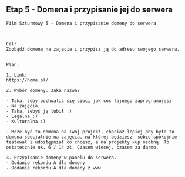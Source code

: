 ## Etap 5 - Domena i przypisanie jej do serwera


	Film Szturmowy 5 - Domena i przypisanie domeny do serwera



	Cel:
	Zdobądź domenę na zajęcia i przypisz ją do adresu swojego serwera.


	Plan:

	1. Link: 
	https://home.pl/

	2. Wybór domeny. Jaka nazwa?
	
	- Taka, żeby pochwalić się cioci jak coś fajnego zaprogramujesz
	- Na zajęcia
	- Taka, żebyś ją lubił :)
	- Legalna :)
	- Kulturalna :)
	
	- Może być to domena na Twój projekt, chociaż lepiej aby była to domena specjalnie na zajęcia, na której będziesz  sobie spokojnie testował i udostępniał co chcesz, a na projekty kup osobną. To ostatecznie ok. 6 / 14 zł. Czasem wiecej, czasem za darmo.

	3. Przypisanie domeny w panelu do serwera.
	- Dodanie rekordu A dla domeny
	- Dodanie rekordu A dla domeny z www

